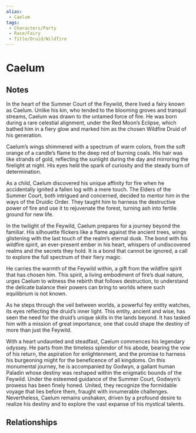 ```yaml
---
alias: 
 - Caelum
tags: 
 - Characters/Party
 - Race/Fairy
 - Title/Druid/Wildfire
---
```


# Caelum

## Notes

In the heart of the Summer Court of the Feywild, there lived a fairy known as Caelum. Unlike his kin, who tended to the blooming groves and tranquil streams, Caelum was drawn to the untamed force of fire. He was born during a rare celestial alignment, under the Red Moon’s Eclipse, which bathed him in a fiery glow and marked him as the chosen Wildfire Druid of his generation.

Caelum’s wings shimmered with a spectrum of warm colors, from the soft orange of a candle’s flame to the deep red of burning coals. His hair was like strands of gold, reflecting the sunlight during the day and mirroring the firelight at night. His eyes held the spark of curiosity and the steady burn of determination.

As a child, Caelum discovered his unique affinity for fire when he accidentally ignited a fallen log with a mere touch. The Elders of the Summer Court, both intrigued and concerned, decided to mentor him in the ways of the Druidic Order. They taught him to harness the destructive power of fire and use it to rejuvenate the forest, turning ash into fertile ground for new life.

In the twilight of the Feywild, Caelum prepares for a journey beyond the familiar. His silhouette flickers like a flame against the ancient trees, wings glistening with the last touch of the realm’s eternal dusk. The bond with his wildfire spirit, an ever-present ember in his heart, whispers of undiscovered realms and the secrets they hold. It is a bond that cannot be ignored, a call to explore the full spectrum of their fiery magic.

He carries the warmth of the Feywild within, a gift from the wildfire spirit that has chosen him. This spirit, a living embodiment of fire’s dual nature, urges Caelum to witness the rebirth that follows destruction, to understand the delicate balance their powers can bring to worlds where such equilibrium is not known.

As he steps through the veil between worlds, a powerful fey entity watches, its eyes reflecting the druid’s inner light. This entity, ancient and wise, has seen the need for the druid’s unique skills in the lands beyond. It has tasked him with a mission of great importance, one that could shape the destiny of more than just the Feywild.

With a heart undaunted and steadfast, Caelum commences his legendary odyssey. He parts from the timeless splendor of his abode, bearing the vow of his return, the aspiration for enlightenment, and the promise to harness his burgeoning might for the beneficence of all kingdoms. On this monumental journey, he is accompanied by Godwyn, a gallant human Paladin whose destiny was reshaped within the enigmatic bounds of the Feywild. Under the esteemed guidance of the Summer Court, Godwyn’s prowess has been finely honed. United, they recognize the formidable voyage that lies before them, fraught with innumerable challenges. Nevertheless, Caelum remains unshaken, driven by a profound desire to realize his destiny and to explore the vast expanse of his mystical talents.

## Relationships

